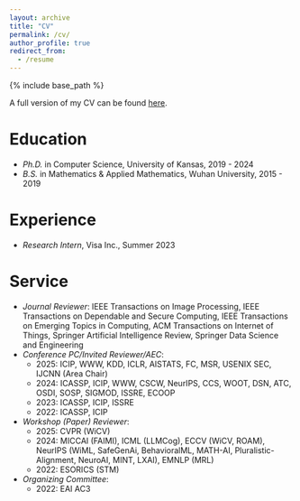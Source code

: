 ```yaml
---
layout: archive
title: "CV"
permalink: /cv/
author_profile: true
redirect_from:
  - /resume
---
```


{% include base_path %}

A full version of my CV can be found [here](http://liuzey.github.io/files/cv.pdf).

Education
======
* *Ph.D.* in Computer Science, University of Kansas, 2019 - 2024
* *B.S.* in Mathematics & Applied Mathematics, Wuhan University, 2015 - 2019

Experience
======
* *Research Intern*, Visa Inc., Summer 2023
  
Service
======
* *Journal Reviewer*: IEEE Transactions on Image Processing, IEEE Transactions on Dependable and Secure Computing, IEEE Transactions on Emerging Topics in Computing, ACM Transactions on Internet of Things, Springer Artificial Intelligence Review, Springer Data Science and Engineering
* *Conference PC/Invited Reviewer/AEC*:
  - 2025: ICIP, WWW, KDD, ICLR, AISTATS, FC, MSR, USENIX SEC, IJCNN (Area Chair)
  - 2024: ICASSP, ICIP, WWW, CSCW, NeurIPS, CCS, WOOT, DSN, ATC, OSDI, SOSP, SIGMOD, ISSRE, ECOOP
  - 2023: ICASSP, ICIP, ISSRE
  - 2022: ICASSP, ICIP
* *Workshop (Paper) Reviewer*:
  - 2025: CVPR (WiCV)
  - 2024: MICCAI (FAIMI), ICML (LLMCog), ECCV (WiCV, ROAM), NeurIPS (WiML, SafeGenAi, BehavioralML, MATH-AI, Pluralistic-Alignment, NeuroAI, MINT, LXAI), EMNLP (MRL)
  - 2022: ESORICS (STM)
* *Organizing Committee*:
  - 2022: EAI AC3
